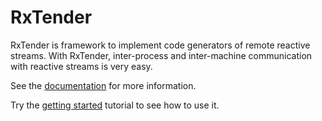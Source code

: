 # RxTender

RxTender is framework to implement code generators of remote reactive streams.
With RxTender, inter-process and inter-machine communication with reactive
streams is very easy.

See the [documentation](http://rxtender.org/doc/latest/index.html) for more
information.

Try the [getting
started](http://rxtender.org/doc/latest/get_started/index.html) tutorial to see
how to use it.
